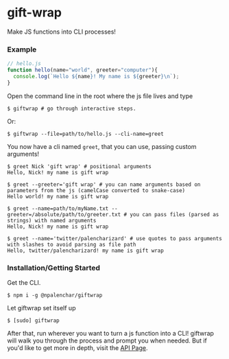# gift-wrap

Make JS functions into CLI processes!

### Example

```javascript
// hello.js
function hello(name="world", greeter="computer"){
  console.log(`Hello ${name}! My name is ${greeter}\n`);
}
```

Open the command line in the root where the js file lives and type

```
$ giftwrap # go through interactive steps.
```

Or:

```
$ giftwrap --file=path/to/hello.js --cli-name=greet
```

You now have a cli named <code>greet</code>, that you can use, passing custom arguments!

```shell
$ greet Nick 'gift wrap' # positional arguments
Hello, Nick! my name is gift wrap

$ greet --greeter='gift wrap' # you can name arguments based on parameters from the js (camelCase converted to snake-case)
Hello world! my name is gift wrap

$ greet --name=path/to/myName.txt --greeter=/absolute/path/to/greeter.txt # you can pass files (parsed as strings) with named arguments
Hello, Nick! my name is gift wrap

$ greet --name='twitter/palencharizard' # use quotes to pass arguments with slashes to avoid parsing as file path
Hello, twitter/palencharizard! my name is gift wrap
```

### Installation/Getting Started

Get the CLI.

```shell
$ npm i -g @npalenchar/giftwrap
```

Let giftwrap set itself up

```shell
$ [sudo] giftwrap
```

After that, run wherever you want to turn a js function into a CLI! giftwrap will walk you through the process and prompt you when needed. But if you'd like to get more in depth, visit the <a href="https://nickpalenchar.github.io/gift-wrap/man.html">API Page</a>.
